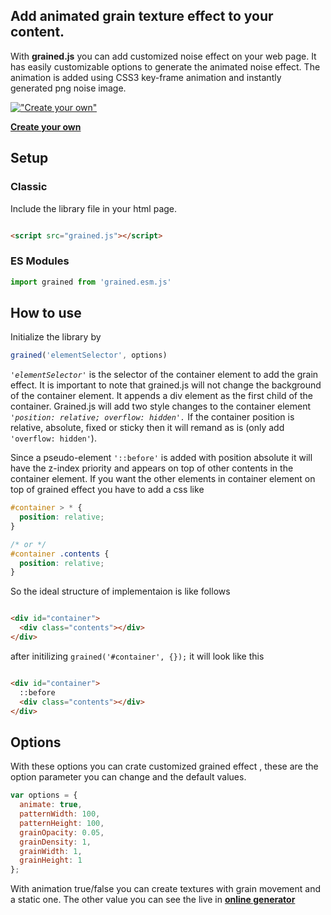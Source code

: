 Add animated grain texture effect to your content.
--------------------------------------------------

With **grained.js** you can add customized noise effect on your web page. It has easily customizable options to generate
the animated noise effect. The animation is added using CSS3 key-frame animation and instantly generated png noise
image.

[!["Create your own"](http://sarathsaleem.github.io/grained/img/textute-list.gif)](http://sarathsaleem.github.io/grained)

**[Create your own](http://sarathsaleem.github.io/grained)**

## Setup

### Classic

Include the library file in your html page.

```html

<script src="grained.js"></script>
```

### ES Modules

```javascript
import grained from 'grained.esm.js'
```

## How to use

Initialize the library by

```javascript
grained('elementSelector', options)
```

*`'elementSelector'`* is the selector of the container element to add the grain effect. It is important to note that
grained.js will not change the background of the container element. It appends a div element as the first child of the
container. Grained.js will add two style changes to the container element *`'position: relative; overflow: hidden'.`* If
the container position is relative, absolute, fixed or sticky then it will remand as is (only add `'overflow: hidden'`).

Since a pseudo-element `'::before'` is added with position absolute it will have the z-index priority and appears on top
of other contents in the container element. If you want the other elements in container element on top of grained effect
you have to add a css like

```css
#container > * {
  position: relative;
}

/* or */
#container .contents {
  position: relative;
}
```

So the ideal structure of implementaion is like follows

```html

<div id="container">
  <div class="contents"></div>
</div>
```

after initilizing  `grained('#container', {});` it will look like this

```html

<div id="container">
  ::before
  <div class="contents"></div>
</div>
```

Options
-------

With these options you can crate customized grained effect , these are the option parameter you can change and the default values.

```javascript
var options = {
  animate: true,
  patternWidth: 100,
  patternHeight: 100,
  grainOpacity: 0.05,
  grainDensity: 1,
  grainWidth: 1,
  grainHeight: 1
};
```

With animation true/false you can create textures with grain movement and a static one. The other value you can see the
live in **[online generator](http://sarathsaleem.github.io/grained)**
